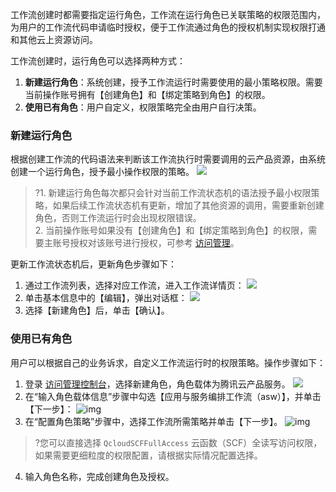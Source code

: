 
工作流创建时都需要指定运行角色，工作流在运行角色已关联策略的权限范围内，为用户的工作流代码申请临时授权，便于工作流通过角色的授权机制实现权限打通和其他云上资源访问。

工作流创建时，运行角色可以选择两种方式：
1. **新建运行角色**：系统创建，授予工作流运行时需要使用的最小策略权限。需要当前操作账号拥有【创建角色】和【绑定策略到角色】的权限。
2. **使用已有角色**：用户自定义，权限策略完全由用户自行决策。

### 新建运行角色
根据创建工作流的代码语法来判断该工作流执行时需要调用的云产品资源，由系统创建一个运行角色，授予最小操作权限的策略。
![](https://main.qcloudimg.com/raw/18dc9da46d4c08e16e87530df7873520.png)

>?1. 新建运行角色每次都只会针对当前工作流状态机的语法授予最小权限策略，如果后续工作流状态机有更新，增加了其他资源的调用，需要重新创建角色，否则工作流运行时会出现权限错误。<br>2. 当前操作账号如果没有【创建角色】和【绑定策略到角色】的权限，需要主账号授权对该账号进行授权，可参考 [访问管理](https://cloud.tencent.com/document/product/598/36256)。

更新工作流状态机后，更新角色步骤如下：
1. 通过工作流列表，选择对应工作流，进入工作流详情页：
![](https://main.qcloudimg.com/raw/05a28a92ab95c604dc7ab8c4142385ab.png)
2. 单击基本信息中的【编辑】，弹出对话框：
![](https://main.qcloudimg.com/raw/b1ec5ccf1f0acbbd677e5a544dc202ce.png)
3. 选择【新建角色】后，单击【确认】。

### 使用已有角色
用户可以根据自己的业务诉求，自定义工作流运行时的权限策略。操作步骤如下：
1. 登录 [访问管理控制台](https://console.cloud.tencent.com/cam/role)，选择新建角色，角色载体为腾讯云产品服务。
![](https://main.qcloudimg.com/raw/2bdc4a555ee289b7c1b8a9227f551ebb.png)
2. 在“输入角色载体信息”步骤中勾选【应用与服务编排工作流（asw）】，并单击【下一步】：
![img](https://main.qcloudimg.com/raw/1f32176937ca50de047eac9266d08b0d.png)
3. 在“配置角色策略”步骤中，选择工作流所需策略并单击【下一步】。
![img](https://main.qcloudimg.com/raw/40b1fb7ae18f209ce1c1486e69ad5220.png)
>?您可以直接选择 `QcloudSCFFullAccess` 云函数（SCF）全读写访问权限，如果需要更细粒度的权限配置，请根据实际情况配置选择。
4. 输入角色名称，完成创建角色及授权。
